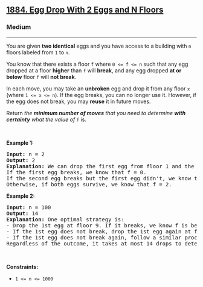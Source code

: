 <h2><a href="https://leetcode.com/problems/egg-drop-with-2-eggs-and-n-floors/">1884. Egg Drop With 2 Eggs and N Floors</a></h2><h3>Medium</h3><hr><div style="user-select: auto;"><p style="user-select: auto;">You are given <strong style="user-select: auto;">two identical</strong> eggs and you have access to a building with <code style="user-select: auto;">n</code> floors labeled from <code style="user-select: auto;">1</code> to <code style="user-select: auto;">n</code>.</p>

<p style="user-select: auto;">You know that there exists a floor <code style="user-select: auto;">f</code> where <code style="user-select: auto;">0 &lt;= f &lt;= n</code> such that any egg dropped at a floor <strong style="user-select: auto;">higher</strong> than <code style="user-select: auto;">f</code> will <strong style="user-select: auto;">break</strong>, and any egg dropped <strong style="user-select: auto;">at or below</strong> floor <code style="user-select: auto;">f</code> will <strong style="user-select: auto;">not break</strong>.</p>

<p style="user-select: auto;">In each move, you may take an <strong style="user-select: auto;">unbroken</strong> egg and drop it from any floor <code style="user-select: auto;">x</code> (where <code style="user-select: auto;">1 &lt;= x &lt;= n</code>). If the egg breaks, you can no longer use it. However, if the egg does not break, you may <strong style="user-select: auto;">reuse</strong> it in future moves.</p>

<p style="user-select: auto;">Return <em style="user-select: auto;">the <strong style="user-select: auto;">minimum number of moves</strong> that you need to determine <strong style="user-select: auto;">with certainty</strong> what the value of </em><code style="user-select: auto;">f</code> is.</p>

<p style="user-select: auto;">&nbsp;</p>
<p style="user-select: auto;"><strong class="example" style="user-select: auto;">Example 1:</strong></p>

<pre style="user-select: auto;"><strong style="user-select: auto;">Input:</strong> n = 2
<strong style="user-select: auto;">Output:</strong> 2
<strong style="user-select: auto;">Explanation:</strong> We can drop the first egg from floor 1 and the second egg from floor 2.
If the first egg breaks, we know that f = 0.
If the second egg breaks but the first egg didn't, we know that f = 1.
Otherwise, if both eggs survive, we know that f = 2.
</pre>

<p style="user-select: auto;"><strong class="example" style="user-select: auto;">Example 2:</strong></p>

<pre style="user-select: auto;"><strong style="user-select: auto;">Input:</strong> n = 100
<strong style="user-select: auto;">Output:</strong> 14
<strong style="user-select: auto;">Explanation:</strong> One optimal strategy is:
- Drop the 1st egg at floor 9. If it breaks, we know f is between 0 and 8. Drop the 2nd egg starting from floor 1 and going up one at a time to find f within 8 more drops. Total drops is 1 + 8 = 9.
- If the 1st egg does not break, drop the 1st egg again at floor 22. If it breaks, we know f is between 9 and 21. Drop the 2nd egg starting from floor 10 and going up one at a time to find f within 12 more drops. Total drops is 2 + 12 = 14.
- If the 1st egg does not break again, follow a similar process dropping the 1st egg from floors 34, 45, 55, 64, 72, 79, 85, 90, 94, 97, 99, and 100.
Regardless of the outcome, it takes at most 14 drops to determine f.
</pre>

<p style="user-select: auto;">&nbsp;</p>
<p style="user-select: auto;"><strong style="user-select: auto;">Constraints:</strong></p>

<ul style="user-select: auto;">
	<li style="user-select: auto;"><code style="user-select: auto;">1 &lt;= n &lt;= 1000</code></li>
</ul>
</div>